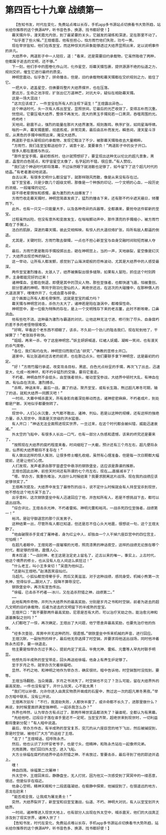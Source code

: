 # 第四百七十九章 战绩第一
        【告知书友，时代在变化，免费站点难以长存，手机app多书源站点切换看书大势所趋，站长给你推荐的这个换源APP，听书音色多、换源、找书都好使！】
       幕天镯升华，漫天霞光内敛，到了最紧要的关头，它越发的凝练和深邃，定在那里不动了。
       “似乎差了些火候。”王煊蹙眉，他有些担心，怕方雨竹他们失败，功亏一篑。
       现在举世皆知，他们在炼至宝，而这种惊天的异象能够透过大结界显照出来，足以说明事件的非凡。
       大结界中，两道影子中一人轻叹，道：“看来，还是需要旧约承载物，它虽然吸收了两种，但都属于逝去的文明，还不够。”
       下一刻，他们手中的图卷化作山河，化作星空，将幕天镯包裹，提供源源不绝的仙道之力，规则交织，催生它进行最终的质变。
       神明宫震动，似乎急了，拼命撞击，但是，旧约承载物和幕天镯都在交织规则之力，抵住了它。
       一把大伞，遮盖星空，仿佛要将整片大结界撑开，也在压落。
       更远方，生命之池浮现，扩张出亿万道神芒，对抗大伞，疑似在相助幕天镯。
       这是一场大混战！
       “这次应该成了，一件至宝在所有人的注视下诞生！”王煊露出异色。。
       这个神话时代，头一次有人炼出至宝，显照世间，它最后的光芒收敛了，变得古朴而沉重。
       恍惚间，它要压塌大结界，整体不再发光，庞大的黑玉手镯宛若一口黑洞，吞噬周围的光。
       咚咚咚！
       天地间，剧震不止，强烈的能量在那片大结界激荡，规则轰鸣，秩序扩张，如同星海呼啸。
       嗡的一声，幕天镯震颤，彻底炼成，非常完美，最后由古朴而发光，瞬息间，漫天星斗浮现，从黑色的手镯中映照出来，淹没大结界。
       两道影子低头凝视旧约承载物，发现它黯淡了不少，被那幕天镯吸收去大量精粹。
       “方雨竹，我们连至宝都送给你了，诚意十足，莫要辜负！”两道影子中的女子开口。
       很多人都在震撼与热议。
       “那件至宝手镯，最初祭炼时，估计就预想好了，要呈现出这种无以伦比的超凡景象，黑底，晶莹的白色斑点，和宇宙星空太像了，名字起的不错，很应景。”有人赞叹。
       “我们这个神话时代即将落幕，不过纵然眼下就消散也足够了，如今留下了这个超凡时代的结晶。”有老者激动地说道。
       自古以来，有很多文明什么都没留下，就那样随风而散，像是从来没有存在过。
       留下至宝者，只是少数几个超级文明，那像是一个种族的印记，一个文明的心血，一段历史的浓缩，一段璀璨的记忆。
       容不得老辈惆怅和感慨，最为激烈的大战爆发了！
       方雨竹收走幕天镯时，神明宫简直发疯了，猛烈的撞击下来，还有那不朽伞遮天蔽日，倾覆而下。
       此外，也有一只又一只能量大手，以及各种奇异的兵器等，全都袭来，要抢夺这件崭新的至宝。
       过程虽然凶险，但没有意外和变故发生，在嗡嗡颤动声中，那件漂亮的手镯缩小，被方雨竹戴在了手腕上。
       洁白的肌肤，深邃的幕天镯，彼此交相辉映，有惊人的大道纹络扩张，将所有敌人都逼的倒退。
       尤其是，关键时刻，方雨竹敢去御镯，一点也不担心新至宝与自身交融时间较短而被人夺走。
       最后，方雨竹更是敢将手镯投掷出去，砸在神明宫上，当的一声，天地崩裂，星空像是幻灭了，大结界出现恐怖的缺口。
       这一举动，让所有人都发颤，感觉到了山海决堤般的恐怖波动，尤其是大结界中的人感受最深。
       两件至宝激烈撞击，太骇人了，结界被撕裂出很多缝隙，如果有人冒险，抓住这个时刻跨界，主身都能完好的过来！
       诸神喋血，全都在倒退，即便是其中的顶尖人物，那些至强者，也都快速飞遁，怕被重创。
       部分普通的神明，等同于刚羽化登仙的人，离绝世还远，在这次的大碰撞中，在那种慑人的大道涟漪下，噗噗炸开了，化成血雾与碎骨。
       这个画面让所有人都毛骨悚然，这就是至宝的威力吗？
       幕天镯与神明宫对击，杀伤力太大了，诸神若是陷在漩涡中，都难保性命。
       神明宫中，是一位极为特殊的存在，是上一个文明残存下来的老古董，此时不断咳嗽，口鼻淌血。
       他有些吃不消，这种最为激烈与霸道的对抗，让他这种无法寸进、修行到了尽头、自身腐朽的差不多的老怪物很难受。
       “好啊，早看这个老东西不顺眼了，该杀，不久前一个劲儿的阻击我们，现在轮到他了，干掉算了！”老张拍手称快。
       “姐姐，再来一杀，夺了这座神明宫。”妖主妍妍喊道，红裙人妩媚，凝眸一笑间，也有漫天的杀气席卷。
       “各位，我们有约在先，神明宫归而我们去‘研究’。”佛教的苦修士开口。
       道家中，有比张道岭还古老的前贤，也在那边点头，他们要联手拿下神明宫，这是最初的约定。
       “好！”方雨竹履行承诺，改变攻击目标，黑底、白色光点纷呈的手镯，再次飞了出去，迅速变大，化成一枚神环，和不朽伞猛烈的交锋，要将它套走。
       不朽者、神明自然不会低头，由至强者领头，催动至宝参战，大结界中顿时大乱，有神血在洒，有仙血在流淌，激烈搏杀。
       “杀啊，神话末年，最后一战，赢了的话，聚齐至宝，或有长生路，熬过超凡寒冬可期，输了的话，就和大结界一同葬灭吧！”
       一时间，大幕中喊杀震天，所有身影向着深处移动而去，诸神密密麻麻，不朽者成片，到处都是尸骸，天地似乎都要倒转了。
       ……
       现世中，人们心头沉重，大气都不敢出，诸神、列仙，若是以这种的规模，还有这样的强绝力量，杀入现世中，简直是灭世级的洪水猛兽。
       有人开口：“神话无法全面照进现实世界，一旦过来，在这个时代都会被纠错，威能迅速衰减。”
       外太空的飞船中，有很多人长出一口气，也有一部分人伤感和遗憾，该来的终究还是要来了。
       “按照现在大结界的腐朽程度来看，时间缩短了一大截，预计还有三个月左右，超凡便将永寂，仙界和大结界都将不复存在！”
       有人做出这样的惊人推测，让很多修士瞳孔收缩，虽然有心理准备，但是每一次日期都大幅提前，还是让他们心慌。
       人们发现，发声者源自那宇宙虚空中悬浮的钢铁堡垒，这应该是靠谱的推断。
       王煊也因此出神，前些天时间还有所谓的七个月左右，现在……直接减半了！
       “喂，举办方，我重伤难治，大战什么时候结束？我要求脱离这片战场，现在我的战绩应该足够领奖了。”
       王煊再次提及，大结界中发生了最惨烈的战斗，说不定什么时候就会有人持至宝杀到现世，他不想在这个地方呆下去了。
       出乎意料，这次钢铁堡垒中有人迅速回应了他，并告知所有人，若是不想挑战下去，都可以退出战场。
       “综合评比，王煊击杀光神、不朽者雷拓、神明元蕾和裕鸿，一战杀死四位至强者，战绩第一！”
       裕鸿，是驻守御道宫的那个灰发男子。
       这种结果一出，尽管所有人都已知道，但还是忍不住心头大地震，很想说一句，这个王煊太野了。
       “他由破限杀手变成了屠神者，身为红尘中人，却独自一个人干掉六座巨宫中的四位宫主，可怕啊！”
       在超凡者眼中，王煊宛若一座璀璨的光塔，照亮漆黑的神话夜空，这样的战绩无论放在哪个时代，都足够的惊艳，震慑人心。
       青木叹道：“一战封神，老王这是注定史上留名了，近古以来的唯一，事实上，上古时代，他这个境界的修士，也从没有人在人间这么疯狂过！”
       “什么老王，叫小王多亲切！”吴茵为他纠正。
       “还是叫王煊吧。”赵清菡笑容灿烂。
       马超凡、小狐仙都觉得晕乎乎，而后又美滋滋，对于这种战绩，感同身受。机械小熊第一次失神，觉得似乎……跟对人了，投降不算辱没它。
       钢铁堡垒中，再次有宣告传出。
       “徐福，已击杀不朽者——冰川，又在追杀狩猎之神，战绩第二。”
       ……
       此地有两件奇物，并列为大结界外的最高奖励，分别是岁月之书和时空锏，前者为逝去的超凡文明的旧约承载物，后者为逝去的文明留下的半成熟的至宝。
       王煊开口：“我不要那两件最高奖励，尼恩是否有大药，可以治疗天劫之伤，能治愈元神和道基撕裂之创吗？”
       人们都吃了一惊，再次确定，王煊出了大问题，他宁愿舍弃最高奖励，也要先治疗他的伤体。
       “经多次查验，库房中并无这种药剂，很遗憾。”钢铁堡垒中传来机械的声音，进行回应。
       王煊沉默，一副怅然的样子，最后他无奈选择了时空锏，并要求将他送出战场，同时他冲着陈永杰招手，要一块退走。
       他主要是怕举办方过于黑心，提前内定了奖品，毕竟光神、雷拓、元蕾等人早先时联手明显。
       他想先将半成熟的至宝带走，回头再送给徐福，他身上有养生炉足够了。
       至于岁月之书，就举办方欠着徐福吧。
       显然，不朽之地、和神明之地作为举办方，确实很坑，暗中告诉他，时空锏暂时没找到，要等。
       王煊当场翻脸，当众揭露，岁月之书消失了，时空锏也不见了？怎么可能，留在大结界外的最高奖励，一件也没有留下，开什么玩笑，心不能太黑！
       “我们可以补偿，允许你进入由真实物质开凿成的石屋中，熬过这一次的超凡寒冬黑夜。”举办方暗中联系，没有公开说。
       王煊再次驳斥：“不行，我渡劫失败，人都快半废了，或许命都不长久了，进那里做什么？再说，到时候里面挤满至强神明，一起杀我怎么办？”
       外界也哗然，认为举办方有点过了，那两件稀世奖品都消失了？骗谁呢，全都认为有黑幕。
       “先给他吧，过段日子落在谁手里还不一定呢，当至宝齐聚，超绝世来到现世时，一切利益都将重新分配！”有人暗中说道。
       最后，举办方作态，有半成熟的至宝复苏，突兀的从六座巨宫的地下飞出，然后被捕捉到，那是时空锏，被他们“大方”的送给了王煊。
       “走了！”王煊喊话，招呼陈永杰。
       然后，他也认识了刘怀安老爷子，也是寸头，倍精神，和陈永杰站在一起像师兄弟。
       光雨蒸腾，他们回归外太空，进入飞船。
       大方士徐福在腐朽的结界中追杀狩猎之神，不肯放过，誓要击杀，最后寻到了他的踪迹并追上。
       噗！
       神血四溅，徐福第二次屠神！
       外太空中，王煊回来后，静静盘坐，无人打扰，因为他又一次感受到了冥冥中的一缕恶意，很远，但是似乎在临近。
       他身心空明，精神天眼和十二段底蕴凝结，在极静中探索，他捕捉到了，在很遥远的地方，恶龙在赶来！
       “能否成全我，让我成为屠龙勇士！”
       突然，大结界裂开了，新至宝和旧至宝激战，仙道、不朽、神明大对抗，有人以至宝划开大结界。
       一时间，诸神等进入现世大地上，也有部分人出现在外太空中，喊杀震天，他们的大战真正涉及到了现实世界，诸神入世了！
       【告知书友，时代在变化，免费站点难以长存，手机app多书源站点切换看书大势所趋，站长给你推荐的这个换源APP，听书音色多、换源、找书都好使！】